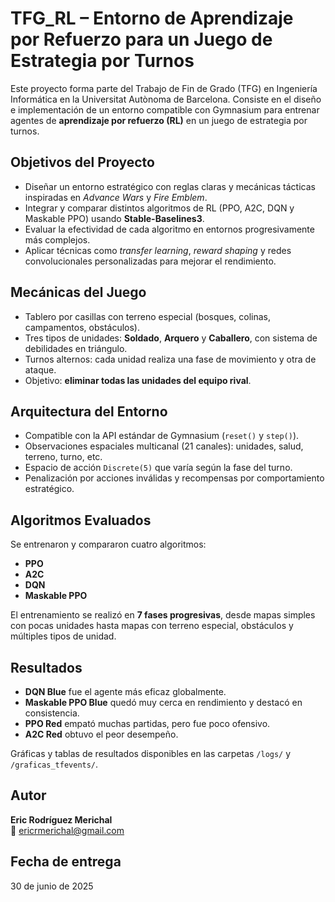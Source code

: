 # TFG_RL – Entorno de Aprendizaje por Refuerzo para un Juego de Estrategia por Turnos

Este proyecto forma parte del Trabajo de Fin de Grado (TFG) en Ingeniería Informática en la Universitat Autònoma de Barcelona. Consiste en el diseño e implementación de un entorno compatible con Gymnasium para entrenar agentes de **aprendizaje por refuerzo (RL)** en un juego de estrategia por turnos.

## Objetivos del Proyecto

- Diseñar un entorno estratégico con reglas claras y mecánicas tácticas inspiradas en *Advance Wars* y *Fire Emblem*.
- Integrar y comparar distintos algoritmos de RL (PPO, A2C, DQN y Maskable PPO) usando **Stable-Baselines3**.
- Evaluar la efectividad de cada algoritmo en entornos progresivamente más complejos.
- Aplicar técnicas como *transfer learning*, *reward shaping* y redes convolucionales personalizadas para mejorar el rendimiento.

## Mecánicas del Juego

- Tablero por casillas con terreno especial (bosques, colinas, campamentos, obstáculos).
- Tres tipos de unidades: **Soldado**, **Arquero** y **Caballero**, con sistema de debilidades en triángulo.
- Turnos alternos: cada unidad realiza una fase de movimiento y otra de ataque.
- Objetivo: **eliminar todas las unidades del equipo rival**.

## Arquitectura del Entorno

- Compatible con la API estándar de Gymnasium (`reset()` y `step()`).
- Observaciones espaciales multicanal (21 canales): unidades, salud, terreno, turno, etc.
- Espacio de acción `Discrete(5)` que varía según la fase del turno.
- Penalización por acciones inválidas y recompensas por comportamiento estratégico.

## Algoritmos Evaluados

Se entrenaron y compararon cuatro algoritmos:

- **PPO**
- **A2C**
- **DQN**
- **Maskable PPO**

El entrenamiento se realizó en **7 fases progresivas**, desde mapas simples con pocas unidades hasta mapas con terreno especial, obstáculos y múltiples tipos de unidad.

## Resultados

- **DQN Blue** fue el agente más eficaz globalmente.
- **Maskable PPO Blue** quedó muy cerca en rendimiento y destacó en consistencia.
- **PPO Red** empató muchas partidas, pero fue poco ofensivo.
- **A2C Red** obtuvo el peor desempeño.

Gráficas y tablas de resultados disponibles en las carpetas `/logs/` y `/graficas_tfevents/`.

## Autor

**Eric Rodríguez Merichal**  
📧 ericrmerichal@gmail.com

## Fecha de entrega

30 de junio de 2025
